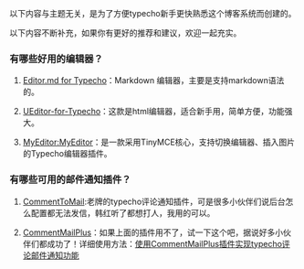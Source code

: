 以下内容与主题无关，是为了方便typecho新手更快熟悉这个博客系统而创建的。

以下内容不断补充，如果你有更好的推荐和建议，欢迎一起充实。

### 有哪些好用的编辑器？

1. [Editor.md for Typecho](https://github.com/DT27/EditorMD)：Markdown 编辑器，主要是支持markdown语法的。

2. [UEditor-for-Typecho](https://github.com/chanshengzhi/UEditor-for-Typecho)：这款是html编辑器，适合新手用，简单方便，功能强大。

3. [MyEditor:MyEditor](http://mytypecho.com/post-myeditor.html)：是一款采用TinyMCE核心，支持切换编辑器、插入图片的Typecho编辑器插件。


### 有哪些可用的邮件通知插件？

1. [CommentToMail](http://typecho.byends.com/post/CommentToMail-v2-0-0.html):老牌的typecho评论通知插件，可是很多小伙伴们说后台怎么配置都无法发信，韩红听了都想打人，我用的可以。

2. [CommentMailPlus](https://github.com/oott123/CommentMailPlus)：如果上面的插件用不了，试一下这个吧，据说好多小伙伴们都成功了！详细使用方法：[使用CommentMailPlus插件实现typecho评论邮件通知功能](https://www.ihewro.com/archives/684/)

